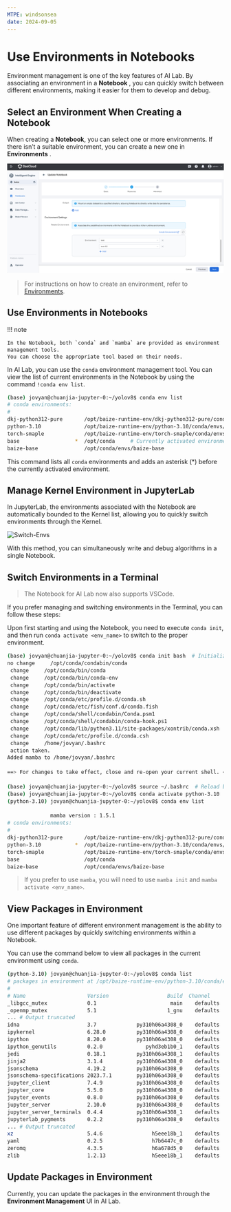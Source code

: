 ```yaml
---
MTPE: windsonsea
date: 2024-09-05
---
```


# Use Environments in Notebooks

Environment management is one of the key features of AI Lab. By associating an environment
in a **Notebook** , you can quickly switch between different environments, making it easier for them to develop and debug.

## Select an Environment When Creating a Notebook

When creating a **Notebook**, you can select one or more environments.
If there isn’t a suitable environment, you can create a new one in **Environments** .

![Attach-Envs](../../images/notebook04.png)

> For instructions on how to create an environment, refer to [Environments](../dataset/environments.md).

## Use Environments in Notebooks

!!! note

    In the Notebook, both `conda` and `mamba` are provided as environment management tools.
    You can choose the appropriate tool based on their needs.

In AI Lab, you can use the `conda` environment management tool.
You can view the list of current environments in the Notebook by using the command `!conda env list`.

```bash
(base) jovyan@chuanjia-jupyter-0:~/yolov8$ conda env list
# conda environments:
#
dkj-python312-pure       /opt/baize-runtime-env/dkj-python312-pure/conda/envs/dkj-python312-pure
python-3.10              /opt/baize-runtime-env/python-3.10/conda/envs/python-3.10
torch-smaple             /opt/baize-runtime-env/torch-smaple/conda/envs/torch-smaple
base                  *  /opt/conda     # Currently activated environment
baize-base               /opt/conda/envs/baize-base
```

This command lists all `conda` environments and adds an asterisk (*)
before the currently activated environment.

## Manage Kernel Environment in JupyterLab

In JupyterLab, the environments associated with the Notebook are automatically bounded
to the Kernel list, allowing you to quickly switch environments through the Kernel.

![Switch-Envs](../../images/notebook05.png)

With this method, you can simultaneously write and debug algorithms in a single Notebook.

## Switch Environments in a Terminal

> The Notebook for AI Lab now also supports VSCode.

If you prefer managing and switching environments in the Terminal, you can follow these steps:

Upon first starting and using the Notebook, you need to execute `conda init`,
and then run `conda activate <env_name>` to switch to the proper environment.

```bash
(base) jovyan@chuanjia-jupyter-0:~/yolov8$ conda init bash  # Initialize bash environment, only needed for the first use
no change     /opt/conda/condabin/conda
 change     /opt/conda/bin/conda
 change     /opt/conda/bin/conda-env
 change     /opt/conda/bin/activate
 change     /opt/conda/bin/deactivate
 change     /opt/conda/etc/profile.d/conda.sh
 change     /opt/conda/etc/fish/conf.d/conda.fish
 change     /opt/conda/shell/condabin/Conda.psm1
 change     /opt/conda/shell/condabin/conda-hook.ps1
 change     /opt/conda/lib/python3.11/site-packages/xontrib/conda.xsh
 change     /opt/conda/etc/profile.d/conda.csh
 change     /home/jovyan/.bashrc
 action taken.
Added mamba to /home/jovyan/.bashrc

==> For changes to take effect, close and re-open your current shell. <==

(base) jovyan@chuanjia-jupyter-0:~/yolov8$ source ~/.bashrc  # Reload bash environment
(base) jovyan@chuanjia-jupyter-0:~/yolov8$ conda activate python-3.10   # Switch to python-3.10 environment
(python-3.10) jovyan@chuanjia-jupyter-0:~/yolov8$ conda env list

              mamba version : 1.5.1
# conda environments:
#
dkj-python312-pure       /opt/baize-runtime-env/dkj-python312-pure/conda/envs/dkj-python312-pure
python-3.10           *  /opt/baize-runtime-env/python-3.10/conda/envs/python-3.10    # Currently activated environment
torch-smaple             /opt/baize-runtime-env/torch-smaple/conda/envs/torch-smaple
base                     /opt/conda
baize-base               /opt/conda/envs/baize-base
```

> If you prefer to use `mamba`, you will need to use `mamba init` and `mamba activate <env_name>`.

## View Packages in Environment

One important feature of different environment management is the ability
to use different packages by quickly switching environments within a Notebook.

You can use the command below to view all packages in the current environment using `conda`.

```bash
(python-3.10) jovyan@chuanjia-jupyter-0:~/yolov8$ conda list
# packages in environment at /opt/baize-runtime-env/python-3.10/conda/envs/python-3.10:
#
# Name                    Version                   Build  Channel
_libgcc_mutex             0.1                        main    defaults
_openmp_mutex             5.1                       1_gnu    defaults
... # Output truncated
idna                      3.7             py310h06a4308_0    defaults
ipykernel                 6.28.0          py310h06a4308_0    defaults
ipython                   8.20.0          py310h06a4308_0    defaults
ipython_genutils          0.2.0              pyhd3eb1b0_1    defaults
jedi                      0.18.1          py310h06a4308_1    defaults
jinja2                    3.1.4           py310h06a4308_0    defaults
jsonschema                4.19.2          py310h06a4308_0    defaults
jsonschema-specifications 2023.7.1        py310h06a4308_0    defaults
jupyter_client            7.4.9           py310h06a4308_0    defaults
jupyter_core              5.5.0           py310h06a4308_0    defaults
jupyter_events            0.8.0           py310h06a4308_0    defaults
jupyter_server            2.10.0          py310h06a4308_0    defaults
jupyter_server_terminals  0.4.4           py310h06a4308_1    defaults
jupyterlab_pygments       0.2.2           py310h06a4308_0    defaults
... # Output truncated
xz                        5.4.6                h5eee18b_1    defaults
yaml                      0.2.5                h7b6447c_0    defaults
zeromq                    4.3.5                h6a678d5_0    defaults
zlib                      1.2.13               h5eee18b_1    defaults
```

## Update Packages in Environment

Currently, you can update the packages in the environment through the
**Environment Management** UI in AI Lab.
